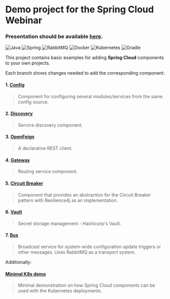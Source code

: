 # Demo project for the Spring Cloud Webinar

### Presentation should be available [here](https://vikhani.github.io/spring-cloud-webinar/).

![Java](https://img.shields.io/badge/Java-ED8B00?style=for-the-badge&logo=openjdk&logoColor=white) ![Spring](https://img.shields.io/badge/Spring-6DB33F?style=for-the-badge&logo=spring&logoColor=white) ![RabbitMQ](https://img.shields.io/badge/rabbitmq-%23FF6600.svg?&style=for-the-badge&logo=rabbitmq&logoColor=white) ![Docker](https://img.shields.io/badge/docker-%230db7ed.svg?style=for-the-badge&logo=docker&logoColor=white) 	![Kubernetes](https://img.shields.io/badge/kubernetes-%23326ce5.svg?style=for-the-badge&logo=kubernetes&logoColor=white) ![Gradle](https://img.shields.io/badge/Gradle-02303A.svg?style=for-the-badge&logo=Gradle&logoColor=white)

This project contains basic examples for adding **Spring Cloud** components to your own projects.

Each branch shows changes needed to add the corresponding component:

#### 1. [Config](https://github.com/vikhani/spring-cloud-webinar-demo/tree/1_config)
> Component for configuring several modules/services from the same config source.

#### 2. [Discovery](https://github.com/vikhani/spring-cloud-webinar-demo/tree/2_discovery)
> Service discovery component.

#### 3. [OpenFeign](https://github.com/vikhani/spring-cloud-webinar-demo/tree/3_feign)
> A declarative REST client.

#### 4. [Gateway](https://github.com/vikhani/spring-cloud-webinar-demo/tree/4_gateway)
> Routing service component.

#### 5. [Circuit Breaker](https://github.com/vikhani/spring-cloud-webinar-demo/tree/5_circuit_breaker)
> Component that provides an abstraction for the Circuit Breaker pattern with Resilience4j as an implementation.

#### 6. [Vault](https://github.com/vikhani/spring-cloud-webinar-demo/tree/6_vault)
> Secret storage management - Hashicorp's Vault.

#### 7. [Bus](https://github.com/vikhani/spring-cloud-webinar-demo/tree/7_bus)
> Broadcast service for system-wide configuration update triggers or other messages. Uses RabbitMQ as a transport system.


Additionally:
#### [Minimal K8s demo](https://github.com/vikhani/spring-cloud-webinar-demo/tree/8_k8s)
> Minimal demonstration on how Spring Cloud components can be used with the Kubernetes deployments.

